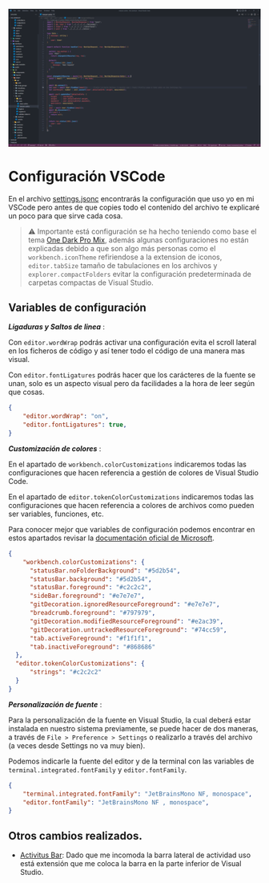 ![Preview_Theme](./../assets/header_settings_preview.png)

# Configuración VSCode

En el archivo [settings.jsonc](./settings.jsonc) encontrarás la configuración que uso yo en mi VSCode pero antes
de que copies todo el contenido del archivo te explicaré un poco para que sirve cada cosa.

> ⚠️ Importante está configuración se ha hecho teniendo como base el tema [One Dark Pro Mix](https://marketplace.visualstudio.com/items?itemName=zhuangtongfa.Material-theme), además algunas configuraciones no están explicadas debido a que son algo más personas como el `workbench.iconTheme` refiriendose a la extension de iconos, `editor.tabSize` tamaño de tabulaciones en los archivos y `explorer.compactFolders` evitar la configuración predeterminada de carpetas compactas de Visual Studio.
## Variables de configuración

**_Ligaduras y Saltos de linea_** :

Con `editor.wordWrap` podrás activar una configuración evita el scroll lateral en los ficheros de código y así tener todo el código de una manera mas visual.

Con `editor.fontLigatures` podrás hacer que los carácteres de la fuente se unan, solo es un aspecto visual pero da facilidades a la hora de leer según que cosas.

```json
{
    "editor.wordWrap": "on",
    "editor.fontLigatures": true,
}
```

**_Customización de colores_** :

En el apartado de `workbench.colorCustomizations` indicaremos todas las configuraciones que hacen referencia a gestión de colores de Visual Studio Code.

En el apartado de `editor.tokenColorCustomizations` indicaremos todas las configuraciones que hacen referencia a colores de archivos como pueden ser variables, funciones, etc.

Para conocer mejor que variables de configuración podemos encontrar en estos apartados revisar la [documentación oficial de Microsoft](https://code.visualstudio.com/api/references/theme-color).
```json
{
    "workbench.colorCustomizations": {
      "statusBar.noFolderBackground": "#5d2b54",
      "statusBar.background": "#5d2b54",
      "statusBar.foreground": "#c2c2c2",
      "sideBar.foreground": "#e7e7e7",
      "gitDecoration.ignoredResourceForeground": "#e7e7e7",
      "breadcrumb.foreground": "#797979",
      "gitDecoration.modifiedResourceForeground": "#e2ac39",
      "gitDecoration.untrackedResourceForeground": "#74cc59",
      "tab.activeForeground": "#f1f1f1",
      "tab.inactiveForeground": "#868686"
  },
  "editor.tokenColorCustomizations": {
      "strings": "#c2c2c2"
  }
}
```

**_Personalización de fuente_** :

Para la personalización de la fuente en Visual Studio, la cual deberá estar instalada en nuestro sistema previamente, se puede hacer de dos maneras, a través de `File > Preference > Settings` o realizarlo a través del archivo (a veces desde Settings no va muy bien).

Podemos indicarle la fuente del editor y de la terminal con las variables de `terminal.integrated.fontFamily` y `editor.fontFamily`.

```json
{
    "terminal.integrated.fontFamily": "JetBrainsMono NF, monospace",
    "editor.fontFamily": "JetBrainsMono NF , monospace",
}
```

## Otros cambios realizados.

- [Activitus Bar](https://marketplace.visualstudio.com/items?itemName=Gruntfuggly.activitusbar): Dado que me incomoda la barra lateral de actividad uso está extensión que me coloca la barra en la parte inferior de Visual Studio.
